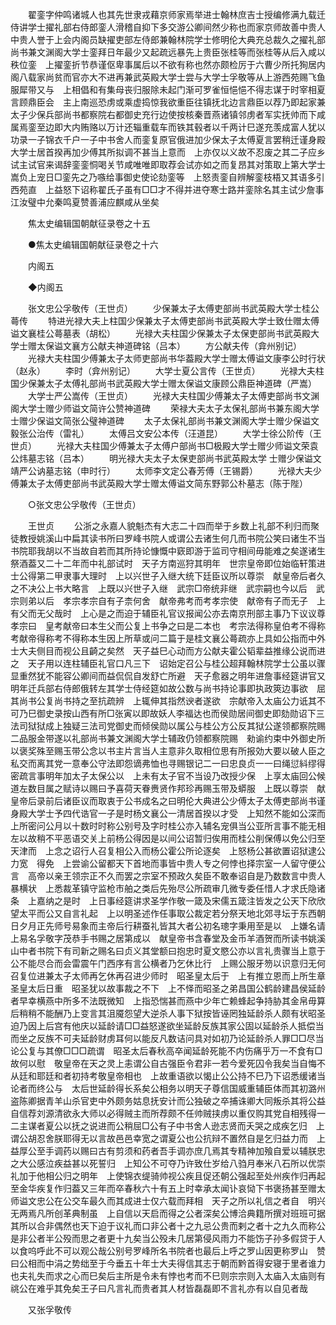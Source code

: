 <!-- { "loadSidebar": true } -->
　　翟銮字仲鸣诸城人也其先世隶戎藉京师家焉举进士翰林庶吉士授编修满九载迁侍讲学士擢礼部右侍郎銮人滑稽自抑下多交游公卿间然少称也而家京师故善中贵人中贵人誉于上会内阁员缺擢吏部左侍郎兼翰林院学士修明伦大典充总裁久之擢礼部尚书兼文渊阁大学士銮拜日年最少又起疏远暴先上贵臣张桂等而张桂等从后入咸以秩位銮　上擢銮折节恭谨伛卑事属后以不欲有称也然亦颇检厉于六曹少所托狥居内阁八载家尚贫而官亦大不进再兼武英殿大学士尝与大学士孚敬等从上游西苑赐飞鱼服犀带又与　上相倡和有集母丧归服除未起门渐可罗雀恒悒悒不得志谋于时宰相夏言顾鼎臣会　主上南巡恐虏或乘虚捣惊我欲重臣往镇抚北边言鼎臣以荐乃即起家兼太子少保兵部尚书都察院右都御史充行边使按核秦晋燕诸镇邻虏者军实抚帅而下咸属焉銮至边即大内贿赂以万计还辎重载车而铁其毂者以千两计巳遂充羡成富人犹以功录一子锦衣千户一子中书舍人而銮复原官俄进加少保太子太傅夏言罢稍迁谨身殿大学士居首揆再加少傅其所拟调不甚当上意而　上亦仅以义故不忍废之其二子应乡试主试官来谒辞銮銮恫喝关节咸唯唯即取荐会试亦如之而复昂其对策取上第大学士嵩负上宠日□銮先之乃嗾给事御史使论劾銮等　上怒责銮自辨解銮枝梧又其语多引西苑直　上益怒下诏称翟氏子虽有□□才不得并进夺寒士路并銮除名其主试少詹事江汝璧中允秦鸣夏赞善浦应麒咸从坐矣 

　　焦太史编辑国朝献征录卷之十五 

　　●焦太史编辑国朝献征录卷之十六 

　　内阁五 

　　◆内阁五 

　　张文忠公孚敬传（王世贞） 
　　少保兼太子太傅吏部尚书武英殿大学士桂公蕚传 
　　特进光禄大夫上柱国少保兼太子太傅吏部尚书武英殿大学士致仕赠太傅谥文襄桂公蕚墓表（胡松） 
　　光禄大夫柱国少保兼太子太保吏部尚书武英殿大学士赠太保谥文襄方公献夫神道碑铭（吕本） 
　　方公献夫传（弇州别记） 
　　光禄大夫柱国少傅兼太子太师吏部尚书华葢殿大学士赠太傅谥文康李公时行状（赵永） 
　　李时（弇州别记） 
　　大学士夏公言传（王世贞） 
　　光禄大夫柱国少保兼太子太傅礼部尚书武英殿大学士赠太保谥文康顾公鼎臣神道碑（严嵩） 
　　大学士严公嵩传（王世贞） 
　　光禄大夫柱国少傅兼太子太傅吏部尚书文渊阁大学士赠少师谥文简许公赞神道碑 
　　荣禄大夫太子太保礼部尚书兼东阁大学士赠少保谥文简张公璧神道碑 
　　太子太保礼部尚书兼文渊阁大学士赠少保谥文毅张公治传（雷礼） 
　　太傅吕文安公本传（汪道昆） 
　　大学士徐公阶传（王世贞） 
　　光禄大夫柱国少傅兼太子太傅户部尚书□极殿大学士赠少师谥文荣袁公炜墓志铭（吕本） 
　　明光禄大夫太子太保吏部尚书武英殿太学 士赠少保谥文靖严公讷墓志铭（申时行） 
　　太师李文定公春芳傅（王锡爵） 
　　光禄大夫少傅兼太子太傅吏部尚书武英殿大学士赠太傅谥文简东野郭公朴墓志（陈于陛） 

　　○张文忠公孚敬传（王世贞） 

　　王世贞 
　　公浙之永嘉人貌魁杰有大志二十四而举于乡数上礼部不利归而聚徒教授姚溪山中扁其读书所曰罗峰书院人或谓公去诸生何几而书院公笑曰诸生不当书院耶我胡以不当故自若而其所持论慷慨中窽即游于监司守相间毋能难之矣遂诸生祭酒葢又二十二年而中礼部试时　天子方南巡狩其明年　世宗皇帝即位始临轩策进士公得第二甲隶事大理时　上以兴世子入继大统下廷臣议所以尊崇　献皇帝后者久之不决公上书大略言　上既以兴世子入继　武宗□帝统非继　武宗嗣也今以后　武宗则弟以后　孝宗孝宗自有子柰何舍　献帝弗考而考孝宗使　献帝有子而无子　上有父而无父哉时　上心是之而迫于辅臣礼官议报闻公亦去南京刑部主事乃下议议尊　孝宗曰　皇考献帝曰本生父而公复上书争之曰是二本也　考宗法得称皇伯考不得称考献帝得称考不得称本生因上所草或问二篇于是桂文襄公蕚疏亦上具如公指而中外士大夫侧目而视公且齮之矣然　天子益巳心动而方公献夫霍公韬辈益推缘公说而进之　天子用以连柱辅臣礼官口凡三下　诏始定召公与桂公超拜翰林院学士公虽以骤显重然犹不能容公卿间而益侃侃自发舒亡所避　天子愈器之明年进詹事经筵讲官又明年迁兵部右侍郎俄转左其学士侍经筵如故公数与尚书持论事即执政筴边事欲　屈其尚书公复尚书持之至抗疏辨　上辄伸其指然谀者遂欲　宗献帝入太庙公力诋其不可乃巳御史录按山西有所□张寅以即故妖人李福达也而侯勋居间御史即劾勋诏下三法司狱狱成上独疑三法司党御史而倾侯勋以属公与桂公方公反其狱公遂领都察院赐二品服金带遂以礼部尚书兼文渊阁大学士辅政仍领都察院赐　勑谕约束中外御史所以褒奖殊至赐玉带公念以书主片言当人主意非久取相位思有所报効大要以破人臣之私交而离其党一意奉公守法即怨谪弗恤也寻赐银记二一曰忠良贞一一曰绳愆紏缪得密疏言事明年加太子太保公以　上未有太子官不当设乃改授少保　上享太庙回公候道左数目属之赋诗以赐曰予喜荷天眷赉贤作邦珍再赐玉带及蟒服　上既以尊崇　献皇帝后录前后诸臣议而取衷于公书成名之曰明伦大典进公少傅太子太傅吏部尚书谨身殿大学士予四代诰官一子是时杨文襄公一清居首揆以才受　上知然不能如公深而　上所密问公月以十数时时称公别号及字时桂公亦入辅名宠俱当公亚所言事不能无相左以故稍不平恶语交关上前杨公得因是以间公诏暂归俟用而桂公削保傅以免公归至天津而　上念之诏行人召复相公入而杨公霍公所论逐矣　上怒杨公甚欲置诏狱逮公力宽　得免　上尝谕公留都天下首地而事皆中贵人专之何悖也择宗室一人留守便公言　高帝以亲王领宗正不久而罢之宗室不预政久矣臣不敢奉诏自是乃数数言中贵人暴横状　上悉裁革镇守监枪市舶之类后先殆尽公所疏审几微专委任惜人才求氏隐诸条　上嘉纳之是时　上日事经筵讲求圣学作敬一箴及宋儒五箴注皆发之公天下欣欣望太平而公又自言礼起　上以明圣述作任事取公裁定若分祭天地北郊寻坛于东西朝日夕月正先师号易象而主帝后行耕蚕礼皆其大者公初名璁字秉用至是以　上嫌名请　上易名孚敬字茂恭手书赐之居第成以　献皇帝书含春堂及金币羊酒贺而所读书姚溪山中者书院下有司新之赐名曰贞义其堂额曰抱忠时夏文愍公亦以言礼贵骤当上意于公不能尽合而会雷震午门西序有言公横者乃乞休比行　上赐公服牙笏以识意归无何召复位进兼太子太师再乞休再召进少师时　昭圣皇太后于　上有推立恩而上所生章圣皇太后日重　昭圣犹以故事裁之不下　上不怿而昭圣之弟昌国公鹤龄建昌侯延龄者早幸横燕中所多不法既微知　上指恐惴甚而燕中少年亡赖蜂起争持胁其金帛毋算后稍稍不能酬乃上变言其沮魇怨望大逆杀人事下狱按皆诬罔独延龄杀人颇有状昭圣迫乃因上后宫有他庆以延龄请□□益怒遂欲坐延龄反族其家公固以延龄杀人抵偿当而坐之反族不可夫延龄财虏耳何以能反凡数诘问具对如初乃论延龄杀人罪□□尽当论公复与其僚□□□疏谓　昭圣太后春秋高卒闻延龄死能不内伤痛乎万一不食有□故何以慰　敬皇帝在天之灵上恚谓公自古强臣令君非一若今爱死囚令我矣当自悔不从廷和耶廷和者初持考敬皇帝相也　上故重语欲以愒止公公持不巳乃下诏悉缓诸当论者而终公与　太后世延龄得长系矣公相务以明天子尊信国威重辅臣体而其初潞州盗陈卿据青羊山杀官吏中外颇务姑息抚安计而公独破之卒捕诛卿大同叛杀其将公益自信荐刘源清欲永大师以必得贼主而所荐颇不任帅贼挟虏以重仅购其党自相残得一二主谋者夏公以抚之说进而公稍屈□公有子中书舍人逊志贤而夭哭之成疾乞归　上谓公胡忍舍朕耶得无以言故邑邑幸宽之谓夏公也公抗辩不置然自是乞归益力而　上益厚公至手调药以赐曰古有剪须和药者吾手调亦庶几焉其专精神加飱自爱以辅朕忠之大公感泣疾益甚以死誓归　上知公不可夺乃许致仕岁给八驺月奉米八石所以优崇礼加于他相公归之明年　上使锦衣缇骑帅视公疾且促还朝公强起至处州疾作归再起至金华疾复作归葢又三年而卒春秋六十有五上时幸承太闻讣哀恸下书褒扬甚至赠太师谥文忠公在公交车最久而其成进士仅六载而拜相　天子之所以礼信之者自　明兴无两焉凡所创革典制虽　上自信以天启而得之公者深矣公博洽典籍所撰对班班可据其所以合非偶然也天下迫于议礼而口非公者十之九忌公贵而剌之者十之九久而称公是非公者半公殁而思之者更十九矣当公殁未几居第侵风雨力不能饬子孙多假贷于人以食呜呼此不可以观公哉公别号罗峰所名书院者也最后上呼之罗山因更称罗山　赞曰公相而中涓之势绌至于今垂五十年士大夫得信其志于朝而黔首得安寝于里者谁力也夫礼失而求之心而巳矣后主所是令未有悖也考而不巳则宗宗则入太庙入太庙则有祧公在难乎其免矣王子曰凡言礼而贵者其人材皆磊磊即不言礼亦有以自见者哉 

　　又张孚敬传 

